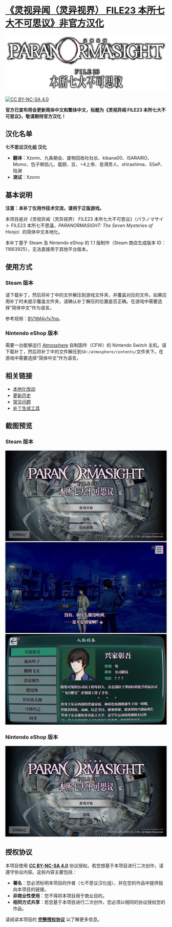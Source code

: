 # [《灵视异闻（灵异视界） FILE23 本所七大不可思议》非官方汉化](https://xzonn.top/ParanormasightChsLocalization/)

![Logo](images/titlelogo_jp_full.png)

[![CC BY-NC-SA 4.0](https://mirrors.creativecommons.org/presskit/buttons/88x31/svg/by-nc-sa.svg)](https://creativecommons.org/licenses/by-nc-sa/4.0/legalcode)

**官方已宣布将会更新简体中文和繁体中文，标题为《灵视异闻 FILE23 本所七大不可思议》，敬请期待官方汉化！**

## 汉化名单
**七不思议汉化组 汉化**
- **翻译**：Xzonn、九条期会、废物回收社社长、kibana00、ISARAIRO、Momo、包子嘛馅儿、载颐、豆、÷4上帝、皂滑弄人、shirashima、SSeP、陆渊
- **测试**：Xzonn

## 基本说明
**注意：本补丁仅用作技术交流，请用于正版游戏。**

本项目是对《灵视异闻（灵异视界） FILE23 本所七大不可思议》（<span lang="ja">パラノマサイト FILE23 本所七不思議</span>，*PARANORMASIGHT: The Seven Mysteries of Honjo*）的简体中文本地化。

本补丁基于 Steam 及 Nintendo eShop 的 1.1 版制作（Steam 商店生成版本 ID：11663925），无法直接用于其他平台版本。

## 使用方式
### Steam 版本
请下载补丁，然后将补丁中的文件解压到游戏文件夹，并覆盖对应的文件。如果应用补丁时未提示覆盖文件夹，请确认补丁解压的位置是否正确。在游戏中需要选择“简体中文”作为语言。

参考视频：[BV1tM4y1x7nq](https://www.bilibili.com/video/BV1tM4y1x7nq/)。

### Nintendo eShop 版本
需要一台能够运行 [Atmosphere](https://github.com/Atmosphere-NX/Atmosphere) 自制固件（CFW）的 Nintendo Switch 主机。请下载补丁，然后将补丁中的文件解压到`SD:/atmosphere/contents/`文件夹下。在游戏中需要选择“简体中文”作为语言。

## 相关链接
- [本地化改动](https://github.com/Xzonn/ParanormasightChsLocalization/wiki/本地化改动)
- [更新历史](https://github.com/Xzonn/ParanormasightChsLocalization/wiki/更新历史)
- [常见问题](https://github.com/Xzonn/ParanormasightChsLocalization/wiki/常见问题)
- [补丁生成工具](https://github.com/Xzonn/ParanormasightChsLocalizationHelper)

## 截图预览
### Steam 版本
![截图](images/screenshot-01.jpg)  
![截图](images/screenshot-02.jpg)  
![截图](images/screenshot-03.jpg)

### Nintendo eShop 版本
![截图](images/screenshot-11.jpg)

## 授权协议
本项目使用 **[CC BY-NC-SA 4.0](https://creativecommons.org/licenses/by-nc-sa/4.0/legalcode)** 协议授权。若您想基于本项目进行二次创作，请遵守协议内容。这些内容主要包括：

- **署名**：您必须标明本项目的作者（七不思议汉化组），并在您的作品中提供指向本项目的链接。
- **非商业性使用**：您不得将本项目用于商业目的。
- **相同方式共享**：若您基于本项目进行二次创作，您必须以相同的协议授权您的作品。

请阅读本项目的 **[完整授权协议](LICENSE)** 以了解更多信息。